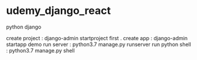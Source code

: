# udemy_django_react

python django

create project : django-admin startproject first .
create app : django-admin startapp demo
run server : python3.7 manage.py runserver
run python shell : python3.7 manage.py shell


